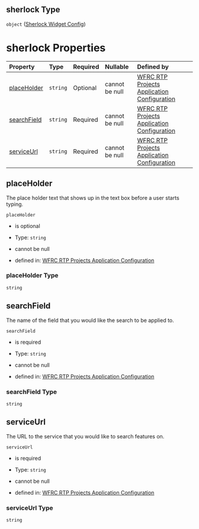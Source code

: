 ## sherlock Type

`object` ([Sherlock Widget Config](config-properties-sherlock-widget-config.md))

# sherlock Properties

| Property                    | Type     | Required | Nullable       | Defined by                                                                                                                                                                                                               |
| :-------------------------- | :------- | :------- | :------------- | :----------------------------------------------------------------------------------------------------------------------------------------------------------------------------------------------------------------------- |
| [placeHolder](#placeholder) | `string` | Optional | cannot be null | [WFRC RTP Projects Application Configuration](config-properties-sherlock-widget-config-properties-placeholder.md "https://wfrc.org/rtp-2023-adopted-map/config.schema.json#/properties/sherlock/properties/placeHolder") |
| [searchField](#searchfield) | `string` | Required | cannot be null | [WFRC RTP Projects Application Configuration](config-properties-sherlock-widget-config-properties-searchfield.md "https://wfrc.org/rtp-2023-adopted-map/config.schema.json#/properties/sherlock/properties/searchField") |
| [serviceUrl](#serviceurl)   | `string` | Required | cannot be null | [WFRC RTP Projects Application Configuration](config-properties-sherlock-widget-config-properties-serviceurl.md "https://wfrc.org/rtp-2023-adopted-map/config.schema.json#/properties/sherlock/properties/serviceUrl")   |

## placeHolder

The place holder text that shows up in the text box before a user starts typing.

`placeHolder`

* is optional

* Type: `string`

* cannot be null

* defined in: [WFRC RTP Projects Application Configuration](config-properties-sherlock-widget-config-properties-placeholder.md "https://wfrc.org/rtp-2023-adopted-map/config.schema.json#/properties/sherlock/properties/placeHolder")

### placeHolder Type

`string`

## searchField

The name of the field that you would like the search to be applied to.

`searchField`

* is required

* Type: `string`

* cannot be null

* defined in: [WFRC RTP Projects Application Configuration](config-properties-sherlock-widget-config-properties-searchfield.md "https://wfrc.org/rtp-2023-adopted-map/config.schema.json#/properties/sherlock/properties/searchField")

### searchField Type

`string`

## serviceUrl

The URL to the service that you would like to search features on.

`serviceUrl`

* is required

* Type: `string`

* cannot be null

* defined in: [WFRC RTP Projects Application Configuration](config-properties-sherlock-widget-config-properties-serviceurl.md "https://wfrc.org/rtp-2023-adopted-map/config.schema.json#/properties/sherlock/properties/serviceUrl")

### serviceUrl Type

`string`
